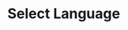 <script setup>
import {YSelectBox} from 'bedrock-ui-vue3'
</script>

# Select Language

<DemoContainer>
  <YSelectBox :model-value='true' :required="true"></YSelectBox>
</DemoContainer>
